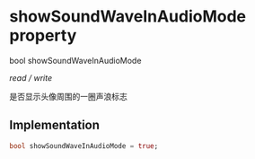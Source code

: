 


# showSoundWaveInAudioMode property







bool showSoundWaveInAudioMode
  
_<span class="feature">read / write</span>_



<p>是否显示头像周围的一圈声浪标志</p>



## Implementation

```dart
bool showSoundWaveInAudioMode = true;
```







